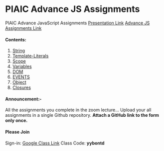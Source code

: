 
# PIAIC Advance JS Assignments

  

PIAIC Advance JavaScript Assignments
[Presentation Link](https://docs.google.com/presentation/d/1U4K7GRyqOTOytSpGQ5rKsNBHk9fGmnFEJvY_ep4_IV0/edit?usp=sharing)
[Advance JS Assignments Link](https://github.com/uqutub/piaic/tree/master/adv-javascript/Assignments/PIAIC-Advance-JS-Assignments)

  

#### Contents:
1.  [String](String/README.md)
2.  [Template-Literals](Template-Literals/README.md)
3.  [Scope](Scope/README.md)
4.  [Variables](Variables/README.md)
5.  [DOM](DOM/README.md)
6.  [EVENTS](EVENTS/README.md)
7.  [Object](Object/README.md)
8.  [Closures](Closures/README.md)

<!-- 8. [](/README.md) -->

<!-- 10. [](/README.md) -->

<!-- 11. [](/README.md) -->

<!-- 12. [](/README.md) -->

<!-- 13. [](/README.md) -->

  

#### Announcement:-

All the assignments you complete in the zoom lecture... Upload your all assignments in a single Github repository. **Attach a GitHub link to the form only once.**

  


#### Please Join
Sign-in: [Google Class Link](https://classroom.google.com/u/0/h)
Class Code: **yybontd**
